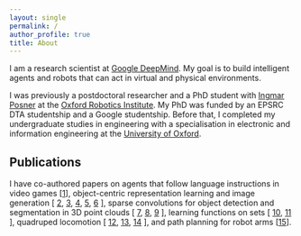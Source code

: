 ```yaml
---
layout: single
permalink: /
author_profile: true
title: About
---
```


I am a research scientist at [Google DeepMind](https://deepmind.google). My goal is to build intelligent agents and robots that can act in virtual and physical environments.

I was previously a postdoctoral researcher and a PhD student with [Ingmar Posner](https://ori.ox.ac.uk/people/ingmar-posner/) at the [Oxford Robotics Institute](https://ori.ox.ac.uk). My PhD was funded by an EPSRC DTA studentship and a Google studentship. Before that, I completed my undergraduate studies in engineering with a specialisation in electronic and information engineering at the [University of Oxford](https://www.ox.ac.uk).

## Publications

I have co-authored papers on agents that follow language instructions in video games
[[1](https://arxiv.org/abs/2404.10179)],
object-centric representation learning and image generation
[
    [2](https://arxiv.org/abs/1907.13052),
    [3](https://arxiv.org/abs/2007.06245),
    [4](https://arxiv.org/abs/2007.01272),
    [5](https://arxiv.org/abs/2105.14895),
    [6](https://arxiv.org/abs/2104.09958)
],
sparse convolutions for object detection and segmentation in 3D point clouds
[
    [7](https://arxiv.org/abs/1609.06666),
    [8](https://arxiv.org/abs/1710.06104),
    [9](https://arxiv.org/abs/1711.10275)
],
learning functions on sets
[
    [10](https://arxiv.org/abs/1901.09006),
    [11](https://arxiv.org/abs/2107.01959)
],
quadruped locomotion
[
    [12](https://arxiv.org/abs/2007.01520),
    [13](https://arxiv.org/abs/2112.04809),
    [14](https://arxiv.org/abs/2205.01179)
],
and path planning for robot arms [[15](https://arxiv.org/abs/2210.11779)].
